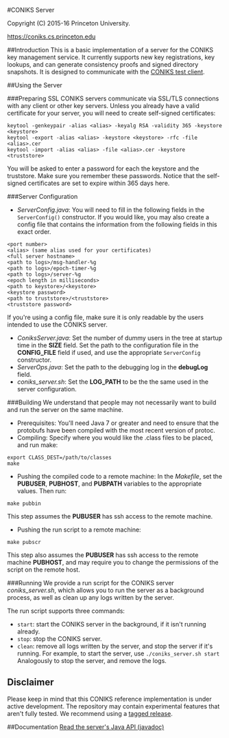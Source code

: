 #CONIKS Server

Copyright (C) 2015-16 Princeton University.

https://coniks.cs.princeton.edu

##Introduction
This is a basic implementation of a server for the CONIKS key management service. It currently supports new key registrations, key lookups, and can generate consistency proofs and signed directory snapshots. It is designed to communicate with the [CONIKS test client](https://github.com/citp/coniks-ref-implementation/tree/master/coniks_test_client).

##Using the Server

###Preparing SSL
CONIKS servers communicate via SSL/TLS connections with any client or other key servers.
Unless you already have a valid certificate for your server, you will need to create self-signed certificates:
```
keytool -genkeypair -alias <alias> -keyalg RSA -validity 365 -keystore <keystore>
keytool -export -alias <alias> -keystore <keystore> -rfc -file <alias>.cer
keytool -import -alias <alias> -file <alias>.cer -keystore <truststore>
```
You will be asked to enter a password for each the keystore and the truststore. Make sure you remember these passwords. Notice that the self-signed certificates are set to expire within 365 days here.

###Server Configuration
- *ServerConfig.java*: You will need to fill in the following fields in the ```ServerConfig()``` constructor. If you would like, you may also create a config file that contains the information from the following fields in this exact order.
```
<port number>
<alias> (same alias used for your certificates)
<full server hostname>
<path to logs>/msg-handler-%g
<path to logs>/epoch-timer-%g
<path to logs>/server-%g
<epoch length in milliseconds>
<path to keystore>/<keystore>
<keystore password>
<path to truststore>/<truststore>
<truststore password>
```
If you're using a config file, make sure it is only readable by the users intended to use the CONIKS server.
- *ConiksServer.java*: Set the number of dummy users in the tree at startup time in the **SIZE** field.
Set the path to the configuration file in the **CONFIG_FILE** field if used, and use the appropriate ```ServerConfig``` constructor.
- *ServerOps.java*: Set the path to the debugging log in the **debugLog** field.
- *coniks_server.sh*: Set the **LOG_PATH** to be the the same <path to logs> used in the server configuration.

###Building
We understand that people may not necessarily want to build and run the server on the same machine. 
- Prerequisites:
You'll need Java 7 or greater and need to ensure that the protobufs have been compiled with the most recent version of protoc.
- Compiling:
Specify where you would like the .class files to be placed, and run make:
```
export CLASS_DEST=/path/to/classes
make 
```
- Pushing the compiled code to a remote machine:
In the *Makefile*, set the **PUBUSER**, **PUBHOST**, and **PUBPATH** variables to the appropriate values. Then run:
```
make pubbin
```
This step assumes the **PUBUSER** has ssh access to the remote machine.
- Pushing the run script to a remote machine:
```
make pubscr
```
This step also assumes the **PUBUSER** has ssh access to the remote machine **PUBHOST**, and may require you to change the permissions of the script on the remote host.

###Running
We provide a run script for the CONIKS server *coniks_server.sh*, which allows you to run the server as a background process, as well as clean up any logs written by the server.

The run script supports three commands: 
- ```start```: start the CONIKS server in the background, if it isn't running already.
- ```stop```: stop the CONIKS server.
- ```clean```: remove all logs written by the server, and stop the server if it's running.
For example, to start the server, use
```./coniks_server.sh start```
Analogously to stop the server, and remove the logs.

## Disclaimer
Please keep in mind that this CONIKS reference implementation is under active development. The repository may contain experimental features that aren't fully tested. We recommend using a [tagged release](https://github.com/citp/coniks-ref-implementation/releases).

##Documentation
[Read the server's Java API (javadoc)](https://citp.github.io/coniks-ref-implementation/org/coniks/coniks_server/package-summary.html)
